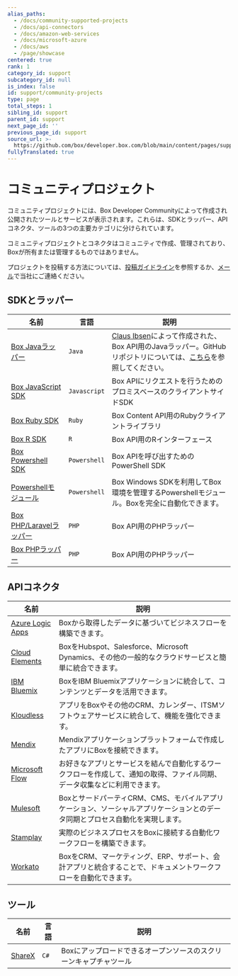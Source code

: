 ```yaml
---
alias_paths:
  - /docs/community-supported-projects
  - /docs/api-connectors
  - /docs/amazon-web-services
  - /docs/microsoft-azure
  - /docs/aws
  - /page/showcase
centered: true
rank: 1
category_id: support
subcategory_id: null
is_index: false
id: support/community-projects
type: page
total_steps: 1
sibling_id: support
parent_id: support
next_page_id: ''
previous_page_id: support
source_url: >-
  https://github.com/box/developer.box.com/blob/main/content/pages/support/community-projects.md
fullyTranslated: true
---
```

# コミュニティプロジェクト

コミュニティプロジェクトには、Box Developer Communityによって作成され公開されたツールとサービスが表示されます。これらは、SDKとラッパー、APIコネクタ、ツールの3つの主要カテゴリに分けられています。

<Message warning>

コミュニティプロジェクトとコネクタはコミュニティで作成、管理されており、Boxが所有または管理するものではありません。

</Message>

プロジェクトを投稿する方法については、[投稿ガイドライン][contribution-guidelines]を参照するか、[メール][email-developer]で当社にご連絡ください。

## SDKとラッパー

<!-- markdownlint-disable line-length -->

| 名前                                     | 言語           | 説明                                                                                           |
| -------------------------------------- | ------------ | -------------------------------------------------------------------------------------------- |
| [Box Javaラッパー][box-camel]              | `Java`       | [Claus Ibsen][claus]によって作成された、Box API用のJavaラッパー。GitHubリポジトリについては、[こちら][camel-repo]を参照してください。 |
| [Box JavaScript SDK][sdk-javascript]   | `Javascript` | Box APIにリクエストを行うためのプロミスベースのクライアントサイドSDK                                                      |
| [Box Ruby SDK][sdk-ruby]               | `Ruby`       | Box Content API用のRubyクライアントライブラリ                                                             |
| [Box R SDK][sdk-r]                     | `R`          | Box API用のRインターフェース                                                                           |
| [Box Powershell SDK][sdk-powershell]   | `Powershell` | Box APIを呼び出すためのPowerShell SDK                                                                |
| [Powershellモジュール][sdk-poshbox]         | `Powershell` | Box Windows SDKを利用してBox環境を管理するPowershellモジュール。Boxを完全に自動化できます。                                |
| [Box PHP/Laravelラッパー][sdk-php-laravel] | `PHP`        | Box API用のPHPラッパー                                                                             |
| [Box PHPラッパー][sdk-ph]                  | `PHP`        | Box API用のPHPラッパー                                                                             |

<!-- markdownlint-enable line-length -->

## APIコネクタ

<!-- markdownlint-disable line-length -->

| 名前                                         | 説明                                                                    |
| ------------------------------------------ | --------------------------------------------------------------------- |
| [Azure Logic Apps][connector-azure]        | Boxから取得したデータに基づいてビジネスフローを構築できます。                                      |
| [Cloud Elements][connector-cloud-elements] | BoxをHubspot、Salesforce、Microsoft Dynamics、その他の一般的なクラウドサービスと簡単に統合できます。 |
| [IBM Bluemix][connector-bluemix]           | BoxをIBM Bluemixアプリケーションに統合して、コンテンツとデータを活用できます。                        |
| [Kloudless][connector-kloudless]           | アプリをBoxやその他のCRM、カレンダー、ITSMソフトウェアサービスに統合して、機能を強化できます。                  |
| [Mendix][connector-mendix]                 | Mendixアプリケーションプラットフォームで作成したアプリにBoxを接続できます。                            |
| [Microsoft Flow][connector-ms-flow]        | お好きなアプリとサービスを結んで自動化するワークフローを作成して、通知の取得、ファイル同期、データ収集などに利用できます。         |
| [Mulesoft][connector-mulesoft]             | BoxとサードパーティCRM、CMS、モバイルアプリケーション、ソーシャルアプリケーションとのデータ同期とプロセス自動化を実現します。   |
| [Stamplay][connector-stamplay]             | 実際のビジネスプロセスをBoxに接続する自動化ワークフローを構築できます。                                 |
| [Workato][connector-workato]               | BoxをCRM、マーケティング、ERP、サポート、会計アプリと統合することで、ドキュメントワークフローを自動化できます。          |

<!-- markdownlint-enable line-length -->

## ツール

<!-- markdownlint-disable line-length -->

| 名前                     | 言語   | 説明                                 |
| ---------------------- | ---- | ---------------------------------- |
| [ShareX][tools-sharex] | `C#` | Boxにアップロードできるオープンソースのスクリーンキャプチャツール |

<!-- markdownlint-enable line-length -->

[contribution-guidelines]: https://github.com/box-community/community-guidelines/blob/master/.github/CONTRIBUTING.md

[email-developer]: mailto:developer@box.com

[sdk-javascript]: https://github.com/allenmichael/box-javascript-sdk

[sdk-ruby]: https://github.com/cburnette/boxr

[sdk-r]: https://github.com/brendan-r/boxr

[sdk-powershell]: https://github.com/box-community/box-powershell-sdk-v2

[sdk-poshbox]: https://github.com/thelastofreed/PoshBox

[sdk-php-laravel]: https://github.com/maengkom/boxapi

[sdk-ph]: https://github.com/golchha21/BoxPHPAPI

[connector-azure]: https://docs.microsoft.com/en-us/azure/connectors/connectors-create-api-box

[connector-cloud-elements]: http://cloud-elements.com/elements/box/

[connector-bluemix]: https://console.ng.bluemix.net/catalog/services/box

[connector-kloudless]: https://kloudless.com/products/cloud-storage/

[connector-mendix]: https://appstore.home.mendix.com/link/app/40977/

[connector-ms-flow]: https://flow.microsoft.com/en-us/services/shared_box/box/

[connector-mulesoft]: https://docs.mulesoft.com/box-connector/4.0/

[connector-stamplay]: https://github.com/box/mojito

[connector-workato]: https://www.workato.com/integrations/box

[tools-sharex]: https://github.com/ShareX/ShareX

[box-camel]: https://camel.apache.org/components/latest/box-component.html

[claus]: https://github.com/davsclaus

[camel-repo]: https://github.com/apache/camel/tree/master/components/camel-box
